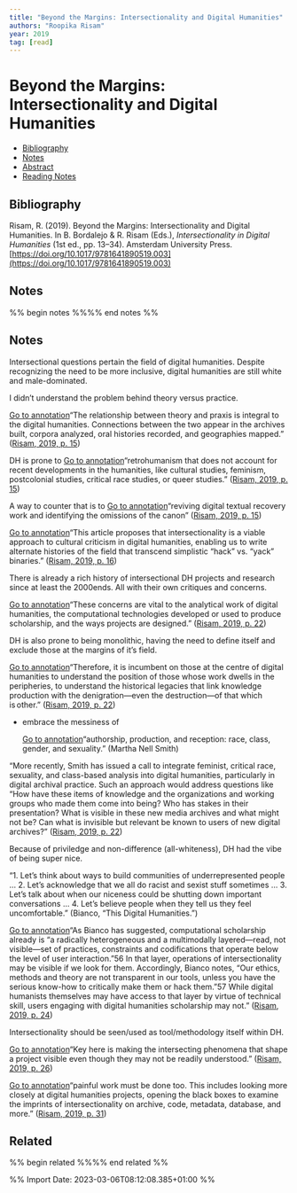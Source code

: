 ```yaml
---
title: "Beyond the Margins: Intersectionality and Digital Humanities"
authors: "Roopika Risam"
year: 2019
tag: [read]
---
```

# Beyond the Margins: Intersectionality and Digital Humanities

- [Bibliography](#bibliography)
- [Notes](#notes)
- [Abstract](#abstract)
- [Reading Notes](#reading-notes)

## Bibliography
Risam, R. (2019). Beyond the Margins: Intersectionality and Digital Humanities. In B. Bordalejo & R. Risam (Eds.), _Intersectionality in Digital Humanities_ (1st ed., pp. 13–34). Amsterdam University Press. [https://doi.org/10.1017/9781641890519.003](https://doi.org/10.1017/9781641890519.003)



## Notes
%% begin notes %%%% end notes %%
## Notes

Intersectional questions pertain the field of digital humanities. Despite recognizing the need to be more inclusive, digital humanities are still white and male-dominated.

I didn’t understand the problem behind theory versus practice.

[Go to annotation](zotero://open-pdf/library/items/V9YNHICL?page=15&annotation=QBE9GLZK)“The relationship between theory and praxis is integral to the digital humanities. Connections between the two appear in the archives built, corpora analyzed, oral histories recorded, and geographies mapped.” ([Risam, 2019, p. 15](zotero://select/library/items/2MGQXAIE))

DH is prone to [Go to annotation](zotero://open-pdf/library/items/V9YNHICL?page=15&annotation=9R8JFIX7)“retrohumanism that does not account for recent developments in the humanities, like cultural studies, feminism, postcolonial studies, critical race studies, or queer studies.” ([Risam, 2019, p. 15](zotero://select/library/items/2MGQXAIE))

A way to counter that is to [Go to annotation](zotero://open-pdf/library/items/V9YNHICL?page=15&annotation=L3KGWF3V)“reviving digital textual recovery work and identifying the omissions of the canon” ([Risam, 2019, p. 15](zotero://select/library/items/2MGQXAIE))

[Go to annotation](zotero://open-pdf/library/items/V9YNHICL?page=16&annotation=M5ZM9DAM)“This article proposes that intersectionality is a viable approach to cultural criticism in digital humanities, enabling us to write alternate histories of the field that transcend simplistic “hack” vs. “yack” binaries.” ([Risam, 2019, p. 16](zotero://select/library/items/2MGQXAIE))

There is already a rich history of intersectional DH projects and research since at least the 2000ends. All with their own critiques and concerns.

[Go to annotation](zotero://open-pdf/library/items/V9YNHICL?page=22&annotation=Q95ZC9XD)“These concerns are vital to the analytical work of digital humanities, the computational technologies developed or used to produce scholarship, and the ways projects are designed.” ([Risam, 2019, p. 22](zotero://select/library/items/2MGQXAIE))

DH is also prone to being monolithic, having the need to define itself and exclude those at the margins of it’s field.

[Go to annotation](zotero://open-pdf/library/items/V9YNHICL?page=22&annotation=NRMNTWB4)“Therefore, it is incumbent on those at the centre of digital humanities to understand the position of those whose work dwells in the peripheries, to understand the historical legacies that link knowledge production with the denigration—even the destruction—of that which is other.” ([Risam, 2019, p. 22](zotero://select/library/items/2MGQXAIE))

-   embrace the messiness of
    
    [Go to annotation](zotero://open-pdf/library/items/V9YNHICL?page=22&annotation=undefined)“authorship, production, and reception: race, class, gender, and sexuality.” (Martha Nell Smith)
    

“More recently, Smith has issued a call to integrate feminist, critical race, sexuality, and class-based analysis into digital humanities, particularly in digital archival practice. Such an approach would address questions like “How have these items of knowledge and the organizations and working groups who made them come into being? Who has stakes in their presentation? What is visible in these new media archives and what might not be? Can what is invisible but relevant be known to users of new digital archives?” ([Risam, 2019, p. 22](zotero://select/library/items/2MGQXAIE))

Because of priviledge and non-difference (all-whiteness), DH had the vibe of being super nice.

“1. Let’s think about ways to build communities of underrepresented people ... 2. Let’s acknowledge that we all do racist and sexist stuff sometimes ... 3. Let’s talk about when our niceness could be shutting down important conversations ... 4. Let’s believe people when they tell us they feel uncomfortable.” (Bianco, “This Digital Humanities.”)

[Go to annotation](zotero://open-pdf/library/items/V9YNHICL?page=24&annotation=XEQLHDYG)“As Bianco has suggested, computational scholarship already is “a radically heterogeneous and a multimodally layered—read, not visible—set of practices, constraints and codifications that operate below the level of user interaction.”56 In that layer, operations of intersectionality may be visible if we look for them. Accordingly, Bianco notes, “Our ethics, methods and theory are not transparent in our tools, unless you have the serious know-how to critically make them or hack them.”57 While digital humanists themselves may have access to that layer by virtue of technical skill, users engaging with digital humanities scholarship may not.” ([Risam, 2019, p. 24](zotero://select/library/items/2MGQXAIE))

Intersectionality should be seen/used as tool/methodology itself within DH.

[Go to annotation](zotero://open-pdf/library/items/V9YNHICL?page=26&annotation=D9LFNEK9)“Key here is making the intersecting phenomena that shape a project visible even though they may not be readily understood.” ([Risam, 2019, p. 26](zotero://select/library/items/2MGQXAIE))

[Go to annotation](zotero://open-pdf/library/items/V9YNHICL?page=31&annotation=W49FG2I6)“painful work must be done too. This includes looking more closely at digital humanities projects, opening the black boxes to examine the imprints of intersectionality on archive, code, metadata, database, and more.” ([Risam, 2019, p. 31](zotero://select/library/items/2MGQXAIE))

## Related
%% begin related %%%% end related %%

%% Import Date: 2023-03-06T08:12:08.385+01:00 %%
